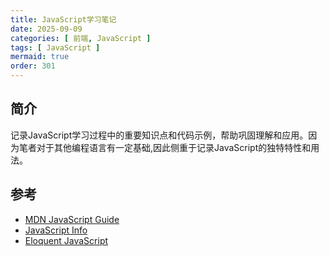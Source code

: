 ```yaml
---
title: JavaScript学习笔记
date: 2025-09-09
categories: [ 前端, JavaScript ]
tags: [ JavaScript ]
mermaid: true
order: 301
---
```


## 简介

记录JavaScript学习过程中的重要知识点和代码示例，帮助巩固理解和应用。因为笔者对于其他编程语言有一定基础,因此侧重于记录JavaScript的独特特性和用法。

## 参考

- [MDN JavaScript Guide](https://developer.mozilla.org/zh-CN/docs/Web/JavaScript/Guide)
- [JavaScript Info](https://javascript.info/)
- [Eloquent JavaScript](https://eloquentjavascript.net/)
